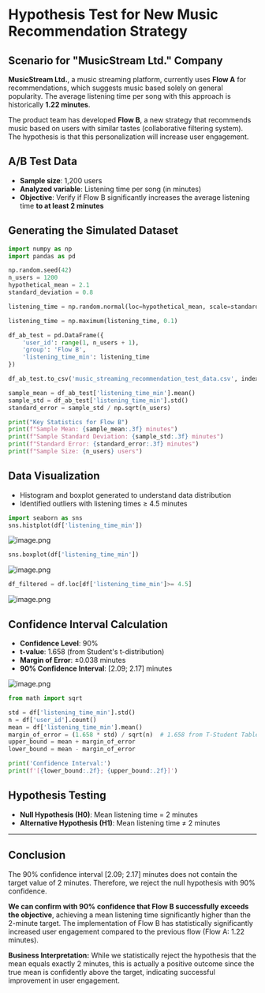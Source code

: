 # **Hypothesis Test for New Music Recommendation Strategy**

## **Scenario for "MusicStream Ltd." Company**

**MusicStream Ltd.**, a music streaming platform, currently uses **Flow A** for recommendations, which suggests music based solely on general popularity. The average listening time per song with this approach is historically **1.22 minutes**.

The product team has developed **Flow B**, a new strategy that recommends music based on users with similar tastes (collaborative filtering system). The hypothesis is that this personalization will increase user engagement.

## **A/B Test Data**

- **Sample size**: 1,200 users
- **Analyzed variable**: Listening time per song (in minutes)
- **Objective**: Verify if Flow B significantly increases the average listening time **to at least 2 minutes**

## **Generating the Simulated Dataset**

```python
import numpy as np
import pandas as pd

np.random.seed(42)
n_users = 1200
hypothetical_mean = 2.1
standard_deviation = 0.8

listening_time = np.random.normal(loc=hypothetical_mean, scale=standard_deviation, size=n_users)

listening_time = np.maximum(listening_time, 0.1)

df_ab_test = pd.DataFrame({
    'user_id': range(1, n_users + 1),
    'group': 'Flow B', 
    'listening_time_min': listening_time
})

df_ab_test.to_csv('music_streaming_recommendation_test_data.csv', index=False)

sample_mean = df_ab_test['listening_time_min'].mean()
sample_std = df_ab_test['listening_time_min'].std()
standard_error = sample_std / np.sqrt(n_users)

print("Key Statistics for Flow B")
print(f"Sample Mean: {sample_mean:.3f} minutes")
print(f"Sample Standard Deviation: {sample_std:.3f} minutes")
print(f"Standard Error: {standard_error:.3f} minutes")
print(f"Sample Size: {n_users} users")
```

## Data Visualization

- Histogram and boxplot generated to understand data distribution
- Identified outliers with listening times ≥ 4.5 minutes

```python
import seaborn as sns
sns.histplot(df['listening_time_min'])
```

![image.png](attachment:738133a7-335e-4939-a717-ad25b0605891:image.png)

```python
sns.boxplot(df['listening_time_min'])
```

![image.png](attachment:6fcc0ab6-7809-4647-b5d5-47e4588ffd7f:image.png)

```python
df_filtered = df.loc[df['listening_time_min']>= 4.5]
```

![image.png](attachment:32c70e86-0d29-49ce-bfcd-99230696e284:image.png)

## Confidence Interval Calculation

- **Confidence Level**: 90%
- **t-value**: 1.658 (from Student's t-distribution)
- **Margin of Error**: ±0.038 minutes
- **90% Confidence Interval**: [2.09; 2.17] minutes

![image.png](attachment:ff660c5f-e5c7-41dd-84c7-67516219f739:d585da01-3090-4e8e-ad63-0bda28bbcc81.png)

```python
from math import sqrt

std = df['listening_time_min'].std()
n = df['user_id'].count()
mean = df['listening_time_min'].mean()
margin_of_error = (1.658 * std) / sqrt(n)  # 1.658 from T-Student Table for 90%
upper_bound = mean + margin_of_error
lower_bound = mean - margin_of_error

print('Confidence Interval:')
print(f'[{lower_bound:.2f}; {upper_bound:.2f}]')
```

## Hypothesis Testing

- **Null Hypothesis (H0)**: Mean listening time = 2 minutes
- **Alternative Hypothesis (H1)**: Mean listening time ≠ 2 minutes

---

## Conclusion

The 90% confidence interval [2.09; 2.17] minutes does not contain the target value of 2 minutes. Therefore, we reject the null hypothesis with 90% confidence.

**We can confirm with 90% confidence that Flow B successfully exceeds the objective**, achieving a mean listening time significantly higher than the 2-minute target. The implementation of Flow B has statistically significantly increased user engagement compared to the previous flow (Flow A: 1.22 minutes).

**Business Interpretation:** While we statistically reject the hypothesis that the mean equals exactly 2 minutes, this is actually a positive outcome since the true mean is confidently above the target, indicating successful improvement in user engagement.
